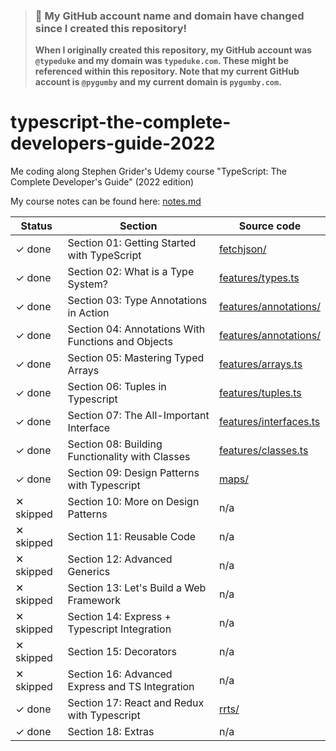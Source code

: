 > ### 🚨 My GitHub account name and domain have changed since I created this repository!
> **When I originally created this repository, my GitHub account was `@typeduke` and my domain was `typeduke.com`.
> These might be referenced within this repository.
> Note that my current GitHub account is `@pygumby` and my current domain is `pygumby.com`.**

# typescript-the-complete-developers-guide-2022

Me coding along Stephen Grider's Udemy course "TypeScript: The Complete Developer's Guide" (2022 edition)

My course notes can be found here: [notes.md](notes.md)

| Status    | Section                                            | Source code                                      |
| --------- | -------------------------------------------------- | ------------------------------------------------ |
| ✓ done    | Section 01: Getting Started with TypeScript        | [fetchjson/](fetchjson/)                         |
| ✓ done    | Section 02: What is a Type System?                 | [features/types.ts](features/types.ts)           |
| ✓ done    | Section 03: Type Annotations in Action             | [features/annotations/](features/annotations/)   |
| ✓ done    | Section 04: Annotations With Functions and Objects | [features/annotations/](features/annotations/)   |
| ✓ done    | Section 05: Mastering Typed Arrays                 | [features/arrays.ts](features/arrays.ts)         |
| ✓ done    | Section 06: Tuples in Typescript                   | [features/tuples.ts](features/tuples.ts)         |
| ✓ done    | Section 07: The All-Important Interface            | [features/interfaces.ts](features/interfaces.ts) |
| ✓ done    | Section 08: Building Functionality with Classes    | [features/classes.ts](features/classes.ts)       |
| ✓ done    | Section 09: Design Patterns with Typescript        | [maps/](maps/)                                   |
| ✕ skipped | Section 10: More on Design Patterns                | n/a                                              |
| ✕ skipped | Section 11: Reusable Code                          | n/a                                              |
| ✕ skipped | Section 12: Advanced Generics                      | n/a                                              |
| ✕ skipped | Section 13: Let's Build a Web Framework            | n/a                                              |
| ✕ skipped | Section 14: Express + Typescript Integration       | n/a                                              |
| ✕ skipped | Section 15: Decorators                             | n/a                                              |
| ✕ skipped | Section 16: Advanced Express and TS Integration    | n/a                                              |
| ✓ done    | Section 17: React and Redux with Typescript        | [rrts/](rrts/)                                   |
| ✓ done    | Section 18: Extras                                 | n/a                                              |

